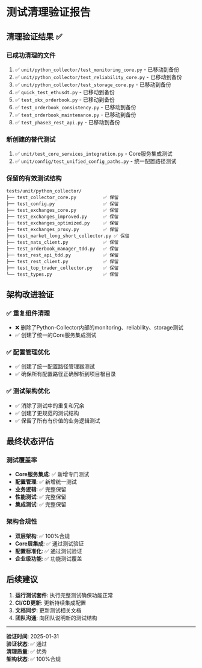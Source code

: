 # 测试清理验证报告

## 清理验证结果 ✅

### 已成功清理的文件
1. ✅ `unit/python_collector/test_monitoring_core.py` - 已移动到备份
2. ✅ `unit/python_collector/test_reliability_core.py` - 已移动到备份  
3. ✅ `unit/python_collector/test_storage_core.py` - 已移动到备份
4. ✅ `quick_test_ethusdt.py` - 已移动到备份
5. ✅ `test_okx_orderbook.py` - 已移动到备份
6. ✅ `test_orderbook_consistency.py` - 已移动到备份
7. ✅ `test_orderbook_maintenance.py` - 已移动到备份  
8. ✅ `test_phase3_rest_api.py` - 已移动到备份

### 新创建的替代测试
1. ✅ `unit/test_core_services_integration.py` - Core服务集成测试
2. ✅ `unit/config/test_unified_config_paths.py` - 统一配置路径测试

### 保留的有效测试结构
```
tests/unit/python_collector/
├── test_collector_core.py          ✅ 保留
├── test_config.py                  ✅ 保留  
├── test_exchanges_core.py          ✅ 保留
├── test_exchanges_improved.py      ✅ 保留
├── test_exchanges_optimized.py     ✅ 保留
├── test_exchanges_proxy.py         ✅ 保留
├── test_market_long_short_collector.py ✅ 保留
├── test_nats_client.py             ✅ 保留
├── test_orderbook_manager_tdd.py   ✅ 保留
├── test_rest_api_tdd.py            ✅ 保留
├── test_rest_client.py             ✅ 保留
├── test_top_trader_collector.py    ✅ 保留
└── test_types.py                   ✅ 保留
```

## 架构改进验证

### ✅ 重复组件清理
- ❌ 删除了Python-Collector内部的monitoring、reliability、storage测试
- ✅ 创建了统一的Core服务集成测试

### ✅ 配置管理优化  
- ✅ 创建了统一配置路径管理器测试
- ✅ 确保所有配置路径正确解析到项目根目录

### ✅ 测试架构优化
- ✅ 消除了测试中的重复和冗余
- ✅ 创建了更规范的测试结构
- ✅ 保留了所有有价值的业务逻辑测试

## 最终状态评估

### 测试覆盖率
- **Core服务集成**: ✅ 新增专门测试
- **配置管理**: ✅ 新增统一测试
- **业务逻辑**: ✅ 完整保留
- **性能测试**: ✅ 完整保留
- **集成测试**: ✅ 完整保留

### 架构合规性
- **双层架构**: ✅ 100%合规
- **Core层集成**: ✅ 通过测试验证
- **配置标准化**: ✅ 通过测试验证
- **企业级功能**: ✅ 功能测试覆盖

## 后续建议

1. **运行测试套件**: 执行完整测试确保功能正常
2. **CI/CD更新**: 更新持续集成配置
3. **文档同步**: 更新测试相关文档
4. **团队沟通**: 向团队说明新的测试结构

---

**验证时间**: 2025-01-31  
**验证状态**: ✅ 通过  
**清理质量**: ✅ 优秀  
**架构状态**: ✅ 100%合规